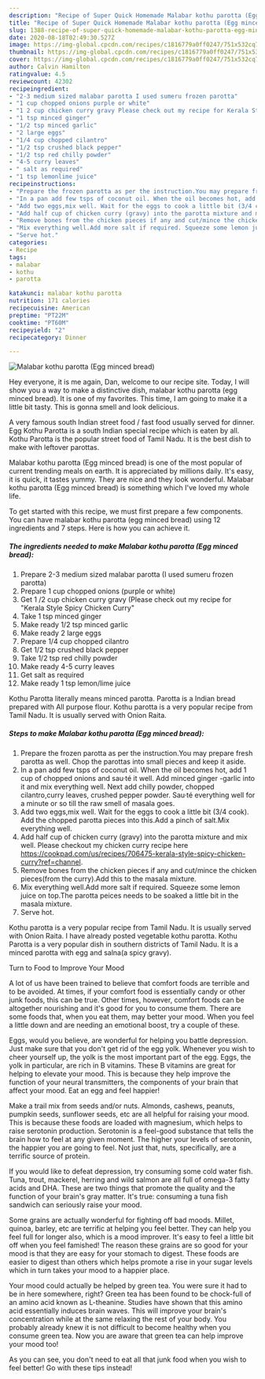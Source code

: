 ```yaml
---
description: "Recipe of Super Quick Homemade Malabar kothu parotta (Egg minced bread)"
title: "Recipe of Super Quick Homemade Malabar kothu parotta (Egg minced bread)"
slug: 1388-recipe-of-super-quick-homemade-malabar-kothu-parotta-egg-minced-bread
date: 2020-08-18T02:49:30.527Z
image: https://img-global.cpcdn.com/recipes/c1816779a0ff0247/751x532cq70/malabar-kothu-parotta-egg-minced-bread-recipe-main-photo.jpg
thumbnail: https://img-global.cpcdn.com/recipes/c1816779a0ff0247/751x532cq70/malabar-kothu-parotta-egg-minced-bread-recipe-main-photo.jpg
cover: https://img-global.cpcdn.com/recipes/c1816779a0ff0247/751x532cq70/malabar-kothu-parotta-egg-minced-bread-recipe-main-photo.jpg
author: Calvin Hamilton
ratingvalue: 4.5
reviewcount: 42302
recipeingredient:
- "2-3 medium sized malabar parotta I used sumeru frozen parotta"
- "1 cup chopped onions purple or white"
- "1 2 cup chicken curry gravy Please check out my recipe for Kerala Style Spicy Chicken Curry"
- "1 tsp minced ginger"
- "1/2 tsp minced garlic"
- "2 large eggs"
- "1/4 cup chopped cilantro"
- "1/2 tsp crushed black pepper"
- "1/2 tsp red chilly powder"
- "4-5 curry leaves"
- " salt as required"
- "1 tsp lemonlime juice"
recipeinstructions:
- "Prepare the frozen parotta as per the instruction.You may prepare fresh parotta as well. Chop the parottas into small pieces and keep it aside."
- "In a pan add few tsps of coconut oil. When the oil becomes hot, add 1 cup of chopped onions and sau·té it well. Add minced ginger -garlic into it and mix everything well. Next add chilly powder, chopped cilantro,curry leaves, crushed pepper powder. Sau·té everything well for a minute or so till the raw smell of masala goes."
- "Add two eggs,mix well. Wait for the eggs to cook a little bit (3/4 cook). Add the chopped parotta pieces into this.Add a pinch of salt.Mix everything well."
- "Add half cup of chicken curry (gravy) into the parotta mixture and mix well. Please checkout my chicken curry recipe here https://cookpad.com/us/recipes/706475-kerala-style-spicy-chicken-curry?ref=channel."
- "Remove bones from the chicken pieces if any and cut/mince the chicken pieces(from the curry).Add this to the masala mixture."
- "Mix everything well.Add more salt if required. Squeeze some lemon juice on top.The parotta peices needs to be soaked a little bit in the masala mixture."
- "Serve hot."
categories:
- Recipe
tags:
- malabar
- kothu
- parotta

katakunci: malabar kothu parotta 
nutrition: 171 calories
recipecuisine: American
preptime: "PT22M"
cooktime: "PT60M"
recipeyield: "2"
recipecategory: Dinner

---
```



![Malabar kothu parotta (Egg minced bread)](https://img-global.cpcdn.com/recipes/c1816779a0ff0247/751x532cq70/malabar-kothu-parotta-egg-minced-bread-recipe-main-photo.jpg)

Hey everyone, it is me again, Dan, welcome to our recipe site. Today, I will show you a way to make a distinctive dish, malabar kothu parotta (egg minced bread). It is one of my favorites. This time, I am going to make it a little bit tasty. This is gonna smell and look delicious.

A very famous south Indian street food / fast food usually served for dinner. Egg Kothu Parotta is a south Indian special recipe which is eaten by all. Kothu Parotta is the popular street food of Tamil Nadu. It is the best dish to make with leftover parottas.

Malabar kothu parotta (Egg minced bread) is one of the most popular of current trending meals on earth. It is appreciated by millions daily. It's easy, it is quick, it tastes yummy. They are nice and they look wonderful. Malabar kothu parotta (Egg minced bread) is something which I've loved my whole life.


To get started with this recipe, we must first prepare a few components. You can have malabar kothu parotta (egg minced bread) using 12 ingredients and 7 steps. Here is how you can achieve it.

<!--inarticleads1-->

##### The ingredients needed to make Malabar kothu parotta (Egg minced bread):

1. Prepare 2-3 medium sized malabar parotta (I used sumeru frozen parotta)
1. Prepare 1 cup chopped onions (purple or white)
1. Get 1 /2 cup chicken curry gravy (Please check out my recipe for &#34;Kerala Style Spicy Chicken Curry&#34;
1. Take 1 tsp minced ginger
1. Make ready 1/2 tsp minced garlic
1. Make ready 2 large eggs
1. Prepare 1/4 cup chopped cilantro
1. Get 1/2 tsp crushed black pepper
1. Take 1/2 tsp red chilly powder
1. Make ready 4-5 curry leaves
1. Get  salt as required
1. Make ready 1 tsp lemon/lime juice


Kothu Parotta literally means minced parotta. Parotta is a Indian bread prepared with All purpose flour. Kothu parotta is a very popular recipe from Tamil Nadu. It is usually served with Onion Raita. 

<!--inarticleads2-->

##### Steps to make Malabar kothu parotta (Egg minced bread):

1. Prepare the frozen parotta as per the instruction.You may prepare fresh parotta as well. Chop the parottas into small pieces and keep it aside.
1. In a pan add few tsps of coconut oil. When the oil becomes hot, add 1 cup of chopped onions and sau·té it well. Add minced ginger -garlic into it and mix everything well. Next add chilly powder, chopped cilantro,curry leaves, crushed pepper powder. Sau·té everything well for a minute or so till the raw smell of masala goes.
1. Add two eggs,mix well. Wait for the eggs to cook a little bit (3/4 cook). Add the chopped parotta pieces into this.Add a pinch of salt.Mix everything well.
1. Add half cup of chicken curry (gravy) into the parotta mixture and mix well. Please checkout my chicken curry recipe here https://cookpad.com/us/recipes/706475-kerala-style-spicy-chicken-curry?ref=channel.
1. Remove bones from the chicken pieces if any and cut/mince the chicken pieces(from the curry).Add this to the masala mixture.
1. Mix everything well.Add more salt if required. Squeeze some lemon juice on top.The parotta peices needs to be soaked a little bit in the masala mixture.
1. Serve hot.


Kothu parotta is a very popular recipe from Tamil Nadu. It is usually served with Onion Raita. I have already posted vegetable kothu parotta. Kothu Parotta is a very popular dish in southern districts of Tamil Nadu. It is a minced parotta with egg and salna(a spicy gravy). 

Turn to Food to Improve Your Mood


A lot of us have been trained to believe that comfort foods are terrible and to be avoided. At times, if your comfort food is essentially candy or other junk foods, this can be true. Other times, however, comfort foods can be altogether nourishing and it's good for you to consume them. There are some foods that, when you eat them, may better your mood. When you feel a little down and are needing an emotional boost, try a couple of these.

Eggs, would you believe, are wonderful for helping you battle depression. Just make sure that you don't get rid of the egg yolk. Whenever you wish to cheer yourself up, the yolk is the most important part of the egg. Eggs, the yolk in particular, are rich in B vitamins. These B vitamins are great for helping to elevate your mood. This is because they help improve the function of your neural transmitters, the components of your brain that affect your mood. Eat an egg and feel happier!

Make a trail mix from seeds and/or nuts. Almonds, cashews, peanuts, pumpkin seeds, sunflower seeds, etc are all helpful for raising your mood. This is because these foods are loaded with magnesium, which helps to raise serotonin production. Serotonin is a feel-good substance that tells the brain how to feel at any given moment. The higher your levels of serotonin, the happier you are going to feel. Not just that, nuts, specifically, are a terrific source of protein.

If you would like to defeat depression, try consuming some cold water fish. Tuna, trout, mackerel, herring and wild salmon are all full of omega-3 fatty acids and DHA. These are two things that promote the quality and the function of your brain's gray matter. It's true: consuming a tuna fish sandwich can seriously raise your mood. 

Some grains are actually wonderful for fighting off bad moods. Millet, quinoa, barley, etc are terrific at helping you feel better. They can help you feel full for longer also, which is a mood improver. It's easy to feel a little bit off when you feel famished! The reason these grains are so good for your mood is that they are easy for your stomach to digest. These foods are easier to digest than others which helps promote a rise in your sugar levels which in turn takes your mood to a happier place.

Your mood could actually be helped by green tea. You were sure it had to be in here somewhere, right? Green tea has been found to be chock-full of an amino acid known as L-theanine. Studies have shown that this amino acid essentially induces brain waves. This will improve your brain's concentration while at the same relaxing the rest of your body. You probably already knew it is not difficult to become healthy when you consume green tea. Now you are aware that green tea can help improve your mood too!

As you can see, you don't need to eat all that junk food when you wish to feel better! Go  with  these tips  instead!

